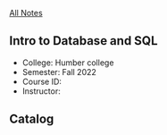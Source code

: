 [All Notes](../index.md)

## Intro to Database and SQL

- College: Humber college
- Semester: Fall 2022
- Course ID: 
- Instructor: 

## Catalog



